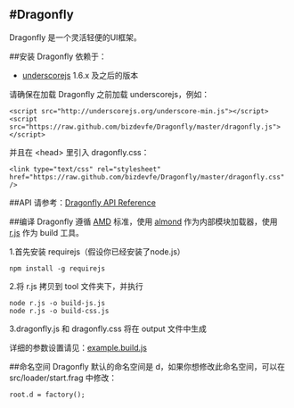 #Dragonfly
---
Dragonfly 是一个灵活轻便的UI框架。

##安装
Dragonfly 依赖于：

* [underscorejs](http://underscorejs.org/) 1.6.x 及之后的版本

请确保在加载 Dragonfly 之前加载 underscorejs，例如：

    <script src="http://underscorejs.org/underscore-min.js"></script>
    <script src="https://raw.github.com/bizdevfe/Dragonfly/master/dragonfly.js"></script>

并且在 &lt;head&gt; 里引入 dragonfly.css：

    <link type="text/css" rel="stylesheet" href="https://raw.github.com/bizdevfe/Dragonfly/master/dragonfly.css" />

##API
请参考：[Dragonfly API Reference](https://github.com/bizdevfe/Dragonfly)

##编译
Dragonfly 遵循 [AMD](https://github.com/amdjs/amdjs-api/blob/master/AMD.md) 标准，使用 [almond](https://github.com/jrburke/almond) 作为内部模块加载器，使用 [r.js](https://github.com/jrburke/r.js) 作为 build 工具。

1.首先安装 requirejs（假设你已经安装了node.js）

    npm install -g requirejs

2.将 r.js 拷贝到 tool 文件夹下，并执行

    node r.js -o build-js.js
    node r.js -o build-css.js

3.dragonfly.js 和 dragonfly.css 将在 output 文件中生成

详细的参数设置请见：[example.build.js](https://github.com/jrburke/r.js/blob/master/build/example.build.js)

##命名空间
Dragonfly 默认的命名空间是 d，如果你想修改此命名空间，可以在 src/loader/start.frag 中修改：

    root.d = factory();